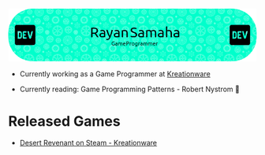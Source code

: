 ![Header](https://github.com/MiTsSsS/MiTsSsS/blob/main/github-header-image.png)

<!--- Currently working on a [Strategy Game](https://github.com/MiTsSsS/Strategy-Game) :computer:-->
- Currently working as a Game Programmer at [Kreationware](https://kreationware.com)

- Currently reading: Game Programming Patterns - Robert Nystrom 📖

# Released Games
  
- [Desert Revenant on Steam - Kreationware](https://store.steampowered.com/app/1969430/Desert_Revenant)
<!--
**MiTsSsS/MiTsSsS** is a ✨ _special_ ✨ repository because its `README.md` (this file) appears on your GitHub profile.

Here are some ideas to get you started:

- 🔭 I’m currently working on ...
- 🌱 I’m currently learning ...
- 👯 I’m looking to collaborate on ...
- 🤔 I’m looking for help with ...
- 💬 Ask me about ...
- 📫 How to reach me: ...
- 😄 Pronouns: ...
- ⚡ Fun fact: ...
-->
